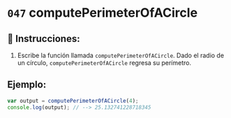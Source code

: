# `047` computePerimeterOfACircle

## 📝 Instrucciones:

1. Escribe la función llamada `computePerimeterOfACircle`. Dado el radio de un círculo, `computePerimeterOfACircle` regresa su perímetro.

## Ejemplo:

```Javascript
var output = computePerimeterOfACircle(4);
console.log(output); // --> 25.132741228718345
```